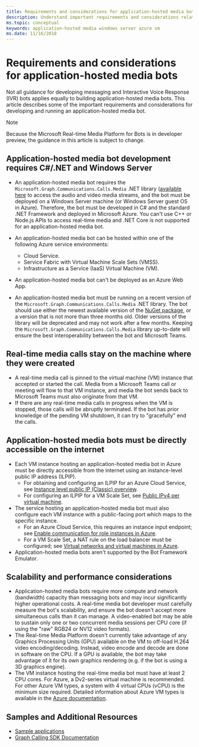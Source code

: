 ```yaml
---
title: Requirements and considerations for application-hosted media bots
description: Understand important requirements and considerations related to creating application-hosted media bots for Microsoft Teams.
ms.topic: conceptual
keywords: application-hosted media windows server azure vm
ms.date: 11/16/2018
---
```


# Requirements and considerations for application-hosted media bots

Not all guidance for developing messaging and Interactive Voice Response (IVR) bots applies equally to building application-hosted media bots. This article describes some of the important requirements and considerations for developing and running an application-hosted media bot.

> [!NOTE]
> Because the Microsoft Real-time Media Platform for Bots is in developer preview, the guidance in this article is subject to change.

## Application-hosted media bot development requires C#/.NET and Windows Server

- An application-hosted media bot requires the `Microsoft.Graph.Communications.Calls.Media` .NET library ([available here](https://www.nuget.org/packages/Microsoft.Graph.Communications.Calls.Media/) to access the audio and video media streams, and the bot must be deployed on a Windows Server machine (or Windows Server guest OS in Azure). Therefore, the bot must be developed in C# and the standard .NET Framework and deployed in Microsoft Azure. You can't use C++ or Node.js APIs to access real-time media and .NET Core is not supported for an application-hosted media bot.

- An application-hosted media bot can be hosted within one of the following Azure service environments:
  - Cloud Service.
  - Service Fabric with Virtual Machine Scale Sets (VMSS).
  - Infrastructure as a Service (IaaS) Virtual Machine (VM).  
  
- An application-hosted media bot can't be deployed as an Azure Web App.

- An application-hosted media bot must be running on a recent version of the `Microsoft.Graph.Communications.Calls.Media` .NET library. The bot should use either the newest available version of the [NuGet package](https://www.nuget.org/packages/Microsoft.Graph.Communications.Calls.Media/), or a version that is not more than three months old. Older versions of the library will be deprecated and may not work after a few months. Keeping the `Microsoft.Graph.Communications.Calls.Media` library up-to-date will ensure the best interoperability between the bot and Microsoft Teams.

## Real-time media calls stay on the machine where they were created

- A real-time media call is pinned to the virtual machine (VM) instance that accepted or started the call. Media from a Microsoft Teams call or meeting will flow to that VM instance, and media the bot sends back to Microsoft Teams must also originate from that VM.
- If there are any real-time media calls in progress when the VM is stopped, those calls will be abruptly terminated. If the bot has prior knowledge of the pending VM shutdown, it can try to "gracefully" end the calls.

## Application-hosted media bots must be directly accessible on the internet

- Each VM instance hosting an application-hosted media bot in Azure must be directly accessible from the internet using an instance-level public IP address (ILPIP).
  - For obtaining and configuring an ILPIP for an Azure Cloud Service, see [Instance level public IP (Classic) overview](/azure/virtual-network/virtual-networks-instance-level-public-ip).
  - For configuring an ILPIP for a VM Scale Set, see [Public IPv4 per virtual machine](/azure/virtual-machine-scale-sets/virtual-machine-scale-sets-networking#public-ipv4-per-virtual-machine).
- The service hosting an application-hosted media bot must also configure each VM instance with a public-facing port which maps to the specific instance.
  - For an Azure Cloud Service, this requires an instance input endpoint; see [Enable communication for role instances in Azure](/azure/cloud-services/cloud-services-enable-communication-role-instances).
  - For a VM Scale Set, a NAT rule on the load balancer must be configured; see [Virtual networks and virtual machines in Azure](/azure/virtual-machines/windows/network-overview).
- Application-hosted media bots aren't supported by the Bot Framework Emulator.

## Scalability and performance considerations

- Application-hosted media bots require more compute and network (bandwidth) capacity than messaging bots and may incur significantly higher operational costs. A real-time media bot developer must carefully measure the bot's scalability, and ensure the bot doesn't accept more simultaneous calls than it can manage. A video-enabled bot may be able to sustain only one or two concurrent media sessions per CPU core (if using the "raw" RGB24 or NV12 video formats).
- The Real-time Media Platform doesn't currently take advantage of any Graphics Processing Units (GPU) available on the VM to off-load H.264 video encoding/decoding. Instead, video encode and decode are done in software on the CPU. If a GPU is available, the bot may take advantage of it for its own graphics rendering (e.g. if the bot is using a 3D graphics engine).
- The VM instance hosting the real-time media bot must have at least 2 CPU cores. For Azure, a Dv2-series virtual machine is recommended. For other Azure VM types, a system with 4 virtual CPUs (vCPU) is the minimum size required. Detailed information about Azure VM types is available in the [Azure documentation](/azure/virtual-machines/windows/sizes-general).

## Samples and Additional Resources

- [Sample applications](https://github.com/microsoftgraph/microsoft-graph-comms-samples/tree/master/Samples/V1.0Samples/LocalMediaSamples)
- [Graph Calling SDK Documentation](https://microsoftgraph.github.io/microsoft-graph-comms-samples/docs/)
